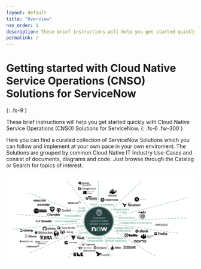 ```yaml
---
layout: default
title: "Overview"
nav_order: 1
description: These brief instructions will help you get started quickly with Cloud Native Service Operations (CNSO) Solutions for ServiceNow.
permalink: /
---
```


# Getting started with Cloud Native Service Operations (CNSO) Solutions for ServiceNow
{: .fs-9 }

These brief instructions will help you get started quickly with Cloud Native Service Operations (CNSO) Solutions for ServiceNow.
{: .fs-6 .fw-300 }

Here you can find a curated collection of ServiceNow Solutions which you can follow and implement at your own pace in your own enviroment. The Solutions are grouped by common Cloud Native IT   Industry Use-Cases and consist of documents, diagrams and code. Just browse through the Catalog or Search for topics of interest.

![Reference Architecture](/images/cloud_native_servicenow.png)